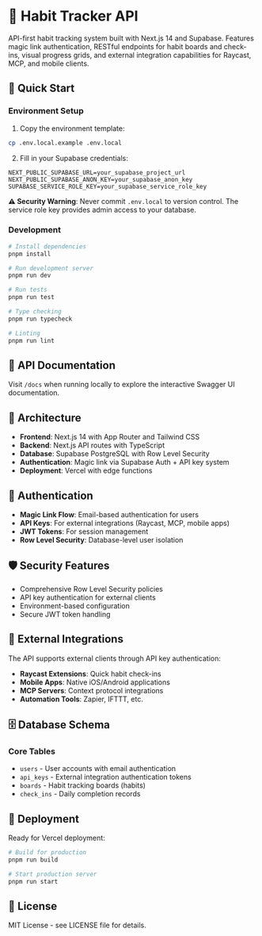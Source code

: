 # 🎯 Habit Tracker API

API-first habit tracking system built with Next.js 14 and Supabase. Features magic link authentication, RESTful endpoints for habit boards and check-ins, visual progress grids, and external integration capabilities for Raycast, MCP, and mobile clients.

## 🚀 Quick Start

### Environment Setup

1. Copy the environment template:
```bash
cp .env.local.example .env.local
```

2. Fill in your Supabase credentials:
```env
NEXT_PUBLIC_SUPABASE_URL=your_supabase_project_url
NEXT_PUBLIC_SUPABASE_ANON_KEY=your_supabase_anon_key
SUPABASE_SERVICE_ROLE_KEY=your_supabase_service_role_key
```

**⚠️ Security Warning**: Never commit `.env.local` to version control. The service role key provides admin access to your database.

### Development

```bash
# Install dependencies
pnpm install

# Run development server
pnpm run dev

# Run tests
pnpm run test

# Type checking
pnpm run typecheck

# Linting
pnpm run lint
```

## 📖 API Documentation

Visit `/docs` when running locally to explore the interactive Swagger UI documentation.

## 🔧 Architecture

- **Frontend**: Next.js 14 with App Router and Tailwind CSS
- **Backend**: Next.js API routes with TypeScript
- **Database**: Supabase PostgreSQL with Row Level Security
- **Authentication**: Magic link via Supabase Auth + API key system
- **Deployment**: Vercel with edge functions

## 🔐 Authentication

- **Magic Link Flow**: Email-based authentication for users
- **API Keys**: For external integrations (Raycast, MCP, mobile apps)
- **JWT Tokens**: For session management
- **Row Level Security**: Database-level user isolation

## 🛡️ Security Features

- Comprehensive Row Level Security policies
- API key authentication for external clients
- Environment-based configuration
- Secure JWT token handling

## 📱 External Integrations

The API supports external clients through API key authentication:

- **Raycast Extensions**: Quick habit check-ins
- **Mobile Apps**: Native iOS/Android applications
- **MCP Servers**: Context protocol integrations
- **Automation Tools**: Zapier, IFTTT, etc.

## 🗄️ Database Schema

### Core Tables

- `users` - User accounts with email authentication
- `api_keys` - External integration authentication tokens
- `boards` - Habit tracking boards (habits)
- `check_ins` - Daily completion records

## 🚢 Deployment

Ready for Vercel deployment:

```bash
# Build for production
pnpm run build

# Start production server
pnpm run start
```

## 📄 License

MIT License - see LICENSE file for details.